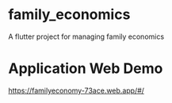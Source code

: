 # family_economics

A flutter project for managing family economics

# Application Web Demo
https://familyeconomy-73ace.web.app/#/
